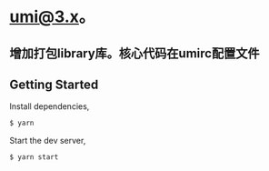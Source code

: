 # umi@3.x。

## 增加打包library库。核心代码在umirc配置文件

## Getting Started

Install dependencies,

```bash
$ yarn
```

Start the dev server,

```bash
$ yarn start
```

